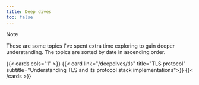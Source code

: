 ```yaml
---
title: Deep dives
toc: false
---
```


> [!NOTE]
> These are some topics I've spent extra time exploring to gain deeper understanding. The topics are sorted by date in ascending order.

{{< cards cols="1" >}}
  {{< card link="/deepdives/tls" title="TLS protocol" subtitle="Understanding TLS and its protocol stack implementations">}}
{{< /cards >}}

